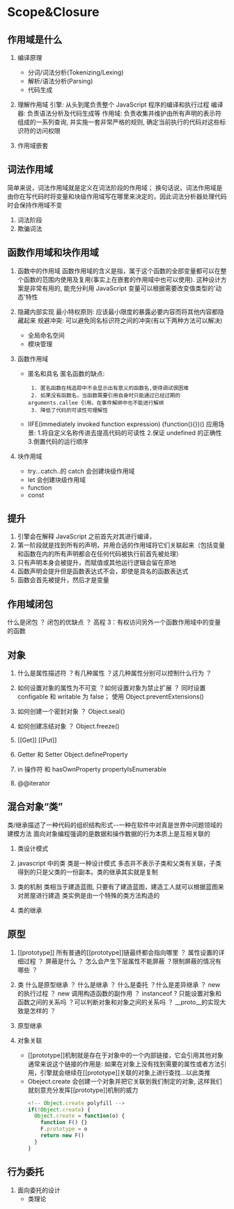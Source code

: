 # Scope&Closure

## 作用域是什么

1. 编译原理

   - 分词/词法分析(Tokenizing/Lexing)
   - 解析/语法分析(Parsing)
   - 代码生成

2. 理解作用域
   引擎: 从头到尾负责整个 JavaScript 程序的编译和执行过程
   编译器: 负责语法分析及代码生成等
   作用域: 负责收集并维护由所有声明的表示符组成的一系列查询, 并实施一套非常严格的规则, 确定当前执行的代码对这些标识符的访问权限
3. 作用域嵌套

## 词法作用域

简单来说，词法作用域就是定义在词法阶段的作用域；
换句话说，词法作用域是由你在写代码时将变量和块级作用域写在哪里来决定的，因此词法分析器处理代码时会保持作用域不变

1. 词法阶段
2. 欺骗词法

## 函数作用域和块作用域

1.  函数中的作用域
    函数作用域的含义是指，属于这个函数的全部变量都可以在整个函数的范围内使用及复用(事实上在嵌套的作用域中也可以使用).
    这种设计方案是非常有用的, 能充分利用 JavaScript 变量可以根据需要改变值类型的'动态'特性
2.  隐藏内部实现
    最小特权原则: 应该最小限度的暴露必要内容而将其他内容都隐藏起来
    规避冲突: 可以避免同名标识符之间的冲突(有以下两种方法可以解决)
    - 全局命名空间
    - 模块管理
3.  函数作用域

    - 匿名和具名
      匿名函数的缺点:

           1. 匿名函数在栈追踪中不会显示出有意义的函数名,使得调试很困难
           2. 如果没有函数名，当函数需要引用自身时只能通过已经过期的 arguments.callee 引用，在事件解绑中也不能进行解绑
           3. 降低了代码的可读性可理解性

    - IIFE(immediately invoked function expression)
      (function(){})()
      应用场景: 1.将自定义名称传进去提高代码的可读性 2.保证 undefined 的正确性 3.倒置代码的运行顺序

4.  块作用域
    - try...catch..的 catch 会创建块级作用域
    - let 会创建块级作用域
    - function
    - const

## 提升

1. 引擎会在解释 JavaScript 之前首先对其进行编译，
2. 第一阶段就是找到所有的声明，并用合适的作用域将它们关联起来（包括变量和函数在内的所有声明都会在任何代码被执行前首先被处理）
3. 只有声明本身会被提升，而赋值或其他运行逻辑会留在原地
4. 函数声明会提升但是函数表达式不会，即使是具名的函数表达式
5. 函数会首先被提升，然后才是变量

## 作用域闭包

什么是闭包 ？ 闭包的优缺点 ？
高程 3：有权访问另外一个函数作用域中的变量的函数

## 对象

1. 什么是属性描述符 ？有几种属性 ？这几种属性分别可以控制什么行为 ？

2. 如何设置对象的属性为不可变 ？如何设置对象为禁止扩展 ？
   同时设置 configable 和 writable 为 false；
   使用 Object.preventExtensions()

3. 如何创建一个密封对象 ？
   Object.seal()

4. 如何创建冻结对象 ？
   Object.freeze()

5. \[\[Get\]\] \[\[Put\]\]

6. Getter 和 Setter Object.defineProperty

7. in 操作符 和 hasOwnProperty propertyIsEnumerable

8. @@iterator

## 混合对象“类”

类/继承描述了一种代码的组织结构形式--一种在软件中对真是世界中问题领域的建模方法
面向对象编程强调的是数据和操作数据的行为本质上是互相关联的

1. 类设计模式

2. javascript 中的类
   类是一种设计模式
   多态并不表示子类和父类有关联，子类得到的只是父类的一份副本。类的继承其实就是复制

3. 类的机制
   类相当于建造蓝图, 只要有了建造蓝图，建造工人就可以根据蓝图来对房屋进行建造
   类实例是由一个特殊的类方法构造的

4. 类的继承

## 原型

1. \[\[prototype\]\]
   所有普通的\[\[prototype\]\]链最终都会指向哪里 ？
   属性设置的详细过程 ？
   屏蔽是什么 ？ 怎么会产生下层属性不能屏蔽 ？限制屏蔽的情况有哪些 ？
2. 类
   什么是原型继承 ？
   什么是继承 ？ 什么是委托 ？什么是差异继承 ？
   new 的执行过程 ？ new 调用构造函数的副作用 ？
   instanceof ? 只能设置对象和函数之间的关系吗 ？可以判断对象和对象之间的关系吗 ？
   \_\_proto\_\_的实现大致是怎样的 ？

3. 原型继承
4. 对象关联
   - \[\[prototype\]\]机制就是存在于对象中的一个内部链接，它会引用其他对象
     通常来说这个链接的作用是: 如果在对象上没有找到需要的属性或者方法引用，引擎就会继续在\[\[prototype\]\]关联的对象上进行查找...以此类推
   - Obeject.create
     会创建一个对象并把它关联到我们制定的对象, 这样我们就刻意充分发挥\[\[prototype\]\]机制的威力
     ```js
     <!-- Object.create polyfill -->
     if(!Object.create) {
       Object.create = function(o) {
         function F() {}
         F.prototype = o
         return new F()
       }
     }
     ```

## 行为委托

1. 面向委托的设计
   - 类理论
